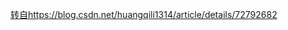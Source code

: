 [转自https://blog.csdn.net/huangqili1314/article/details/72792682](https://img-blog.csdn.net/20170528132642034?watermark/2/text/aHR0cDovL2Jsb2cuY3Nkbi5uZXQvaHVhbmdxaWxpMTMxNA==/font/5a6L5L2T/fontsize/400/fill/I0JBQkFCMA==/dissolve/70/gravity/SouthEast)
